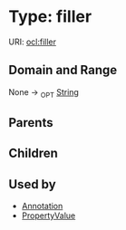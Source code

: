 
# Type: filler




URI: [ocl:filler](http://w3id.org/oclfiller)


## Domain and Range

None ->  <sub>OPT</sub> [String](types/String.md)

## Parents


## Children


## Used by

 * [Annotation](Annotation.md)
 * [PropertyValue](PropertyValue.md)

